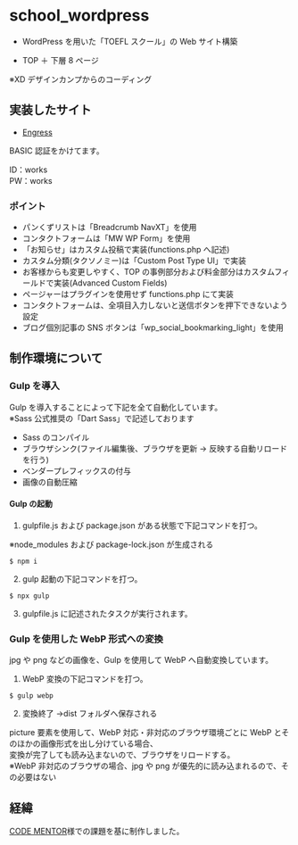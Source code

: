 # school_wordpress

- WordPress を用いた「TOEFL スクール」の Web サイト構築

- TOP ＋ 下層 8 ページ<br>

※XD デザインカンプからのコーディング

## 実装したサイト

- [Engress](https://works01.k-watanabe39.com/)

BASIC 認証をかけてます。

ID：works<br>
PW：works

### ポイント

- パンくずリストは「Breadcrumb NavXT」を使用
- コンタクトフォームは「MW WP Form」を使用
- 「お知らせ」はカスタム投稿で実装(functions.php へ記述)
- カスタム分類(タクソノミー)は「Custom Post Type UI」で実装
- お客様からも変更しやすく、TOP の事例部分および料金部分はカスタムフィールドで実装(Advanced Custom Fields)
- ページャーはプラグインを使用せず functions.php にて実装
- コンタクトフォームは、全項目入力しないと送信ボタンを押下できないよう設定
- ブログ個別記事の SNS ボタンは「wp_social_bookmarking_light」を使用

## 制作環境について

### Gulp を導入

Gulp を導入することによって下記を全て自動化しています。<br>
※Sass 公式推奨の「Dart Sass」で記述しております

- Sass のコンパイル
- ブラウザシンク(ファイル編集後、ブラウザを更新 → 反映する自動リロードを行う)
- ベンダープレフィックスの付与
- 画像の自動圧縮

#### Gulp の起動

1. gulpfile.js および package.json がある状態で下記コマンドを打つ。

※node_modules および package-lock.json が生成される

```
$ npm i
```

2. gulp 起動の下記コマンドを打つ。

```
$ npx gulp
```

3. gulpfile.js に記述されたタスクが実行されます。

### Gulp を使用した WebP 形式への変換

jpg や png などの画像を、Gulp を使用して WebP へ自動変換しています。

1. WebP 変換の下記コマンドを打つ。

```
$ gulp webp
```

2. 変換終了 →dist フォルダへ保存される

picture 要素を使用して、WebP 対応・非対応のブラウザ環境ごとに WebP とそのほかの画像形式を出し分けている場合、<br>
変換が完了しても読み込まないので、ブラウザをリロードする。<br>
※WebP 非対応のブラウザの場合、jpg や png が優先的に読み込まれるので、その必要はない

## 経緯

[CODE MENTOR](https://codementor.arutega.jp/)様での課題を基に制作しました。
